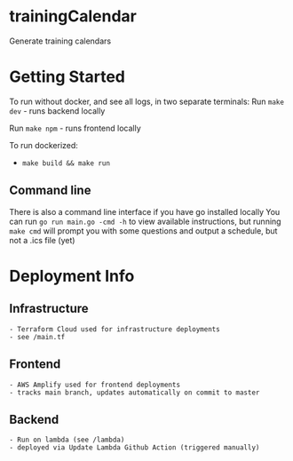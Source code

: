 # trainingCalendar
Generate training calendars

# Getting Started

To run without docker, and see all logs, in two separate terminals:
Run `make dev`
    - runs backend locally

Run `make npm`
    - runs frontend locally

To run dockerized:
- `make build && make run`

## Command line
There is also a command line interface if you have go installed locally
You can run `go run main.go -cmd -h` to view available instructions, but running `make cmd` will prompt you with some questions and output a schedule, but not a .ics file (yet)


# Deployment Info

## Infrastructure
    - Terraform Cloud used for infrastructure deployments
    - see /main.tf

## Frontend
    - AWS Amplify used for frontend deployments
    - tracks main branch, updates automatically on commit to master

## Backend
    - Run on lambda (see /lambda)
    - deployed via Update Lambda Github Action (triggered manually)

